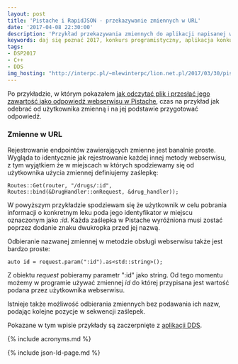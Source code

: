 ```yaml
---
layout: post
title: 'Pistache i RapidJSON - przekazywanie zmiennych w URL'
date: '2017-04-08 22:30:00'
description: 'Przykład przekazywania zmiennych do aplikacji napisanej w Pistache'
keywords: daj się poznać 2017, konkurs programistyczny, aplikacja konkursowa, drug dose framework, aplikacja mobilna, pas pediatryczny, dawkowanie leków, pistache, rapidjson, json
tags:
- DSP2017
- C++
- DDS
img_hosting: "http://interpc.pl/~mlewinterpc/lion.net.pl/2017/03/30/pistache-i-rapidjson-przekazywanie-zmiennych-w-url/"
---
```


Po przykładzie, w którym pokazałem [jak odczytać plik i przesłać jego zawartość
jako odpowiedź webserwisu w Pistache][1], czas na przykład jak odebrać od
użytkownika zmienną i na jej podstawie przygotować odpowiedź.

### Zmienne w URL

Rejestrowanie endpointów zawierających zmienne jest banalnie proste. Wygląda to
identycznie jak rejestrowanie każdej innej metody webserwisu, z tym wyjątkiem że
w miejscach w których spodziewamy się od użytkownika użycia zmiennej definiujemy
zaślepkę:

```
Routes::Get(router, "/drugs/:id", Routes::bind(&DrugHandler::onRequest, &drug_handler));
```

W powyższym przykładzie spodziewam się że użytkownik w celu pobrania informacji
o konkretnym leku poda jego identyfikator w miejscu oznaczonym jako *:id*. Każda
zaślepka w Pistache wyróżniona musi zostać poprzez dodanie znaku dwukropka przed
jej nazwą.

Odbieranie nazwanej zmiennej w metodzie obsługi webserwisu także jest bardzo proste:

```
auto id = request.param(":id").as<std::string>();
```

Z obiektu *request* pobieramy parametr ":id" jako string. Od tego momentu możemy
w programie używać zmiennej *id* do której przypisana jest wartość podana przez
użytkownika webserwisu.

Istnieje także możliwość odbierania zmiennych bez podawania ich nazw, podając
kolejne pozycje w sekwencji zaślepek.

Pokazane w tym wpisie przykłady są zaczerpnięte z [aplikacji DDS][2].

[1]: /2017/03/30/pistache-i-rapidjson-czytanie-danych-z-pliku.html
[2]: https://github.com/maciejlew/drug-dose-server


{% include acronyms.md %}

{% include json-ld-page.md %}
